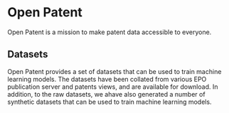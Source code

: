 # Open Patent

Open Patent is a mission to make patent data accessible to everyone.

## Datasets

Open Patent provides a set of datasets that can be used to train machine learning models.  The datasets have been collated from various EPO publication server and patents views, and are available for download.  In addition, to the raw datasets, we ahave also generated a number of synthetic datasets that can be used to train machine learning models.
